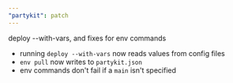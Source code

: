 ```yaml
---
"partykit": patch
---
```


deploy --with-vars, and fixes for env commands

- running `deploy --with-vars` now reads values from config files
- `env pull` now writes to `partykit.json`
- env commands don't fail if a `main` isn't specified
